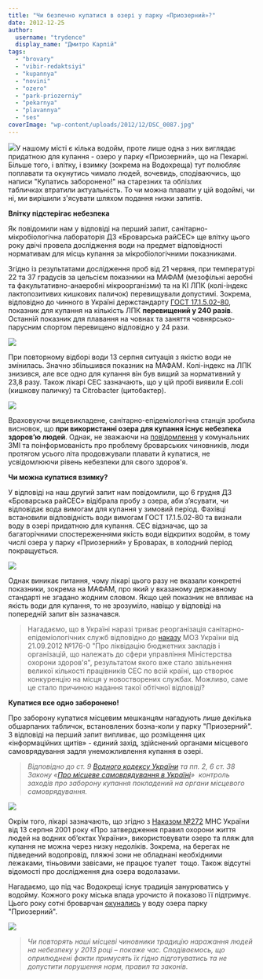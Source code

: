 ```yaml
---
title: "Чи безпечно купатися в озері у парку «Приозерний»?"
date: 2012-12-25
author: 
  username: "trydence"
  display_name: "Дмитро Карпій"
tags: 
  - "brovary"
  - "vibir-redaktsiyi"
  - "kupannya"
  - "novini"
  - "ozero"
  - "park-priozerniy"
  - "pekarnya"
  - "plavannya"
  - "ses"
coverImage: "wp-content/uploads/2012/12/DSC_0087.jpg"
---
```


[![](https://mpz.brovary.org/wp-content/uploads/2012/12/DSC_0087.jpg)](https://mpz.brovary.org/wp-content/uploads/2012/12/DSC_0087.jpg)У нашому місті є кілька водойм, проте лише одна з них виглядає придатною для купання - озеро у парку «Приозерний», що на Пекарні. Більше того, і влітку, і взимку (зокрема на Водохреща) тут полюбляє поплавати та окунутись чимало людей, вочевидь, сподіваючись, що написи "Купатись заборонено!" на старезних та облізлих табличках втратили актуальність. То чи можна плавати у цій водоймі, чи ні, ми вирішили з'ясувати шляхом подання низки запитів.

**Влітку підстерігає небезпека**

Як повідомили нам у відповіді на перший запит, санітарно-мікробіологічна лабораторія ДЗ «Броварська райСЕС» ще влітку цього року двічі провела дослідження води на предмет відповідності нормативам для місць купання за мікробіологічними показниками.

Згідно із результатами дослідження проб від 21 червня, при температурі 22 та 37 градусів за цельсієм показники на МАФАМ (мезофільні аеробні та факультативно-анаеробні мікроорганізми) та на КІ ЛПК (колі-індекс лактопозитивих кишкових паличок) перевищували допустимі. Зокрема, відповідно до чинного в Україні держстандарту [ГОСТ 17.1.5.02-80](http://www.docload.ru/Basesdoc/21/21074/index.htm), показник для купання на кількість ЛПК **перевищений у 240 разів**. Останній показник для плавання на човнах та заняття човнярсько-парусним спортом перевищено відповідно у 24 рази.

[![](https://mpz.brovary.org/wp-content/uploads/2012/12/DSC_0085.jpg)](https://mpz.brovary.org/wp-content/uploads/2012/12/DSC_0085.jpg)

При повторному відборі води 13 серпня ситуація з якістю води не змінилась. Значно збільшився показник на МАФАМ. Колі-індекс на ЛПК знизився, але все одно для купання він був вищий за нормативний у 23,8 разу. Також лікарі СЕС зазначають, що у цій пробі виявили E.coli (кишкову паличку) та Citrobacter (цитобактер).

[![](https://mpz.brovary.org/wp-content/uploads/2012/12/Zapit_1_zmensh.jpg)](https://mpz.brovary.org/wp-content/uploads/2012/12/Zapit_1_zmensh.jpg)

Враховуючи вищевикладене, санітарно-епідеміологічна станція зробила висновок, що **при використанні озера для купання існує небезпека здоров’ю людей**. Однак, не зважаючи на [повідомлення](https://www.youtube.com/watch?v=EDnYlvlzFfQ&feature=player_embedded#!) у комунальних ЗМІ та поінформованість про проблему броварських чиновників, люди протягом усього літа продовжували плавати й купатися, не усвідомлюючи рівень небезпеки для свого здоров'я.

**Чи можна купатися взимку?**

У відповіді на наш другий запит нам повідомлили, що 6 грудня ДЗ «Броварська райСЕС» відібрала пробу з озера, аби з’ясувати, чи відповідає вода вимогам для купання у зимовий період. Фахівці встановили відповідність води вимогам ГОСТ 17.1.5.02-80 та визнали воду в озері придатною для купання. СЕС відзначає, що за багаторічними спостереженнями якість води відкритих водойм, в тому числі озера у парку «Приозерний» у Броварах, в холодний період покращується.

[![](https://mpz.brovary.org/wp-content/uploads/2012/12/Zapit_2_zmensh.jpg)](https://mpz.brovary.org/wp-content/uploads/2012/12/Zapit_2_zmensh.jpg)

Однак виникає питання, чому лікарі цього разу не вказали конкретні показники, зокрема на МАФАМ, про який у вказаному державному стандарті не згадано жодним словом. Якщо цей показник не впливає на якість води для купання, то не зрозуміло, навіщо у відповіді на попередній запит він зазначався.

> Нагадаємо, що в Україні наразі триває реорганізація санітарно-епідеміологічних служб відповідно до [наказу](http://www.moz.gov.ua/ua/portal/pre_20121113_1.html) МОЗ України від 21.09.2012 №176-0 "Про ліквідацію бюджетних закладів і організацій, що належать до сфери управління Міністерства охорони здоров'я", результатом якого вже стало звільнення великої кількості працівників СЕС по всій країні, що створює конкуренцію на місця у новостворених службах. Можливо, саме це стало причиною надання такої обтічної відповіді?

**Купатися все одно заборонено!**

Про заборону купатися місцевим мешканцям нагадують лише декілька обшарпаних табличок, встановлених бозна-коли у парку "Приозерний". З відповіді на перший запит випливає, що розміщення цих «інформаційних щитів» - єдиний захід, здійснений органами місцевого самоврядування задля унеможливлення купання в озері.

> _Відповідно до ст. 9 [Водного кодексу України](http://zakon1.rada.gov.ua/laws/show/213/95-%D0%B2%D1%80) та пп. 2, 6 ст. 38 Закону «[Про місцеве самоврядування в Україні](http://zakon2.rada.gov.ua/laws/show/280/97-%D0%B2%D1%80)»  контроль заходів про заборону купання покладений на органи місцевого самоврядування._

[![](https://mpz.brovary.org/wp-content/uploads/2012/12/DSC_0087.jpg)](https://mpz.brovary.org/wp-content/uploads/2012/12/DSC_0087.jpg)

Окрім того, лікарі зазначають, що згідно з [Наказом №272](http://zakon2.rada.gov.ua/laws/show/z0095-02) МНС України від 13 серпня 2001 року «Про затвердження правил охорони життя людей на водних об’єктах України», використовувати озеро та пляж для купання не можна через низку недоліків. Зокрема, на берегах не підведений водопровід, пляжні зони не обладнані необхідними лежаками, тіньовими завісами, не працює туалет  тощо. Також відсутні відомості про дослідження дна озера водолазами.

Нагадаємо, що під час Водохрещі існує традиція занурюватись у водойму. Кожного року міська влада урочисто й показово її підтримує. Цього року сотні броварчан [окунались](http://afisha-brovary.net/index.php?option=com_zoo&task=item&item_id=1656&Itemid=112) у воду озера парку "Приозерний".

[![](https://mpz.brovary.org/wp-content/uploads/2012/12/IMG_6941.jpg)](https://mpz.brovary.org/wp-content/uploads/2012/12/IMG_6941.jpg)

> _Чи повторять наші місцеві чиновники традицію наражання людей на небезпеку у 2013 році – покаже час. Сподіваємось, що оприлюднені факти примусять їх гідно підготуватись та не допустити порушення норм, правил та законів._
